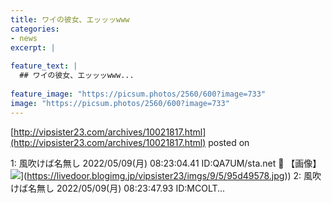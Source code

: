 ```yaml
---
title: ワイの彼女、エッッッwww
categories:
- news
excerpt: |
  
feature_text: |
  ## ワイの彼女、エッッッwww...
  
feature_image: "https://picsum.photos/2560/600?image=733"
image: "https://picsum.photos/2560/600?image=733"
---
```


[http://vipsister23.com/archives/10021817.html](http://vipsister23.com/archives/10021817.html)
posted on 

<!--more-->

1: 風吹けば名無し 2022/05/09(月) 08:23:04.41 ID:QA7UM/sta.net 🍑 【画像】![](https://livedoor.blogimg.jp/vipsister23/imgs/b/6/b6bfbcc1.jpg[https://livedoor.blogimg.jp/vipsister23/imgs/9/5/95d49578.jpg)](https://livedoor.blogimg.jp/vipsister23/imgs/9/5/95d49578.jpg)) 2: 風吹けば名無し 2022/05/09(月) 08:23:47.93 ID:MCOLT...
